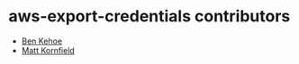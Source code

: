 # aws-export-credentials contributors

- [Ben Kehoe](https://github.com/benkehoe)
- [Matt Kornfield](https://github.com/mckornfield)
